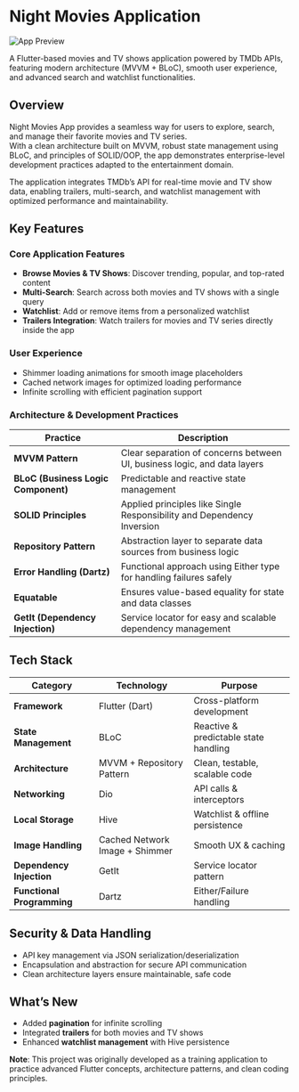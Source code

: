 # Night Movies Application

![App Preview](demo_image/night_movie.png)

A Flutter-based movies and TV shows application powered by TMDb APIs, featuring modern architecture (MVVM + BLoC), smooth user experience, and advanced search and watchlist functionalities.

## Overview

Night Movies App provides a seamless way for users to explore, search, and manage their favorite movies and TV series.  
With a clean architecture built on MVVM, robust state management using BLoC, and principles of SOLID/OOP, the app demonstrates enterprise-level development practices adapted to the entertainment domain.

The application integrates TMDb’s API for real-time movie and TV show data, enabling trailers, multi-search, and watchlist management with optimized performance and maintainability.

## Key Features

### Core Application Features
- **Browse Movies & TV Shows**: Discover trending, popular, and top-rated content
- **Multi-Search**: Search across both movies and TV shows with a single query
- **Watchlist**: Add or remove items from a personalized watchlist
- **Trailers Integration**: Watch trailers for movies and TV series directly inside the app

### User Experience
- Shimmer loading animations for smooth image placeholders
- Cached network images for optimized loading performance
- Infinite scrolling with efficient pagination support

### Architecture & Development Practices

| Practice | Description |
|----------|-------------|
| **MVVM Pattern** | Clear separation of concerns between UI, business logic, and data layers |
| **BLoC (Business Logic Component)** | Predictable and reactive state management |
| **SOLID Principles** | Applied principles like Single Responsibility and Dependency Inversion |
| **Repository Pattern** | Abstraction layer to separate data sources from business logic |
| **Error Handling (Dartz)** | Functional approach using Either type for handling failures safely |
| **Equatable** | Ensures value-based equality for state and data classes |
| **GetIt (Dependency Injection)** | Service locator for easy and scalable dependency management |


## Tech Stack

| Category | Technology | Purpose |
|----------|------------|---------|
| **Framework** | Flutter (Dart) | Cross-platform development |
| **State Management** | BLoC | Reactive & predictable state handling |
| **Architecture** | MVVM + Repository Pattern | Clean, testable, scalable code |
| **Networking** | Dio | API calls & interceptors |
| **Local Storage** | Hive | Watchlist & offline persistence |
| **Image Handling** | Cached Network Image + Shimmer | Smooth UX & caching |
| **Dependency Injection** | GetIt | Service locator pattern |
| **Functional Programming** | Dartz | Either/Failure handling |

## Security & Data Handling

- API key management via JSON serialization/deserialization  
- Encapsulation and abstraction for secure API communication  
- Clean architecture layers ensure maintainable, safe code  

## What’s New

- Added **pagination** for infinite scrolling  
- Integrated **trailers** for both movies and TV shows  
- Enhanced **watchlist management** with Hive persistence  

**Note**: This project was originally developed as a training application to practice advanced Flutter concepts, architecture patterns, and clean coding principles.
